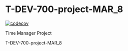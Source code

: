 # T-DEV-700-project-MAR_8

[![codecov](https://codecov.io/gh/abakar-oumar-abdallah/T-DEV-700/graph/badge.svg?token=88DAOq6gXf)](https://codecov.io/gh/abakar-oumar-abdallah/T-DEV-700)

Time Manager Project

T-DEV-700-project-MAR_8

